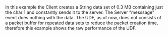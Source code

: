 In this example the Client creates a String data set of 0.3 MB containing just the char 1 and constantly sends it to the server. The Server "messsage" event does nothing with the data.
The UDF, as of now, does not consists of a packet buffer for repeated data sets to reduce the packet creation time, therefore this example shows the raw performance of the UDF.

